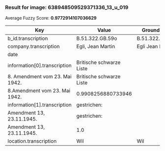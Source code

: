 ### Result for image: 638948509529371336_13_u_019
Average Fuzzy Score: **0.9772914107036629**
<small>

| Key | Value | Ground Truth | Score |
| --- | --- | --- | --- |
| b_id.transcription | B.51.322.GB.59o | B.51.322.GB.590. | 0.9032258064516128 |
| company.transcription | Egli, Jean Martin | Egli Jean Martin | 0.9696969696969697 |
| date |  |  | 1.0 |
| information[0].transcription | Britische schwarze Liste
8. Amendment vom 23. Mai 1942. | Britische schwarze Liste
8.Amendment vom 23. Mai 1942. | 0.9908256880733946 |
| information[1].transcription | gestrichen:
Amendment 13, 23.11.1945. | gestrichen:
Amendment 13, 23.11.1945. | 1.0 |
| location.transcription | Wil | Wil | 1.0 |

</small>
